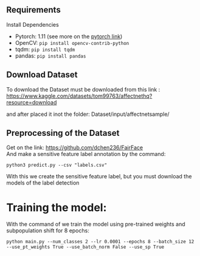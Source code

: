 
## Requirements
Install Dependencies

- Pytorch: 1.11 (see more on the [pytorch link](https://pytorch.org/get-started/locally/))
- OpenCV:  ``` pip install opencv-contrib-python ```
- tqdm:  ```pip install tqdm```
- pandas: ```pip install pandas```
 
## Download Dataset
To download the Dataset must be downloaded from this link :
https://www.kaggle.com/datasets/tom99763/affectnethq?resource=download

and after placed it inot the folder: Dataset/input/affectnetsample/

## Preprocessing of the Dataset

Get on the link:
https://github.com/dchen236/FairFace 
</br>
And make a sensitive feature label annotation by the command: 
</br>
```
python3 predict.py --csv "labels.csv"
```
With this we create the sensitive feature label, but you must download the models of the label detection

# Training the model:
With the command of we train the model using pre-trained weights and subpopulation shift for 8 epochs:
```
python main.py --num_classes 2 --lr 0.0001 --epochs 8 --batch_size 12 --use_pt_weights True --use_batch_norm False --use_sp True
```
